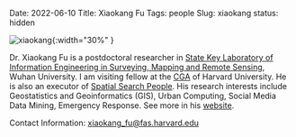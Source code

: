 Date: 2022-06-10
Title: Xiaokang Fu
Tags: people
Slug: xiaokang
status: hidden


![xiaokang]({static}/images/xiaokang_ava.jpeg){:width="30%" }

Dr. Xiaokang Fu is a postdoctoral researcher in [State Key Laboratory of Information Engineering in Surveying, Mapping and Remote Sensing](http://www.lmars.whu.edu.cn/en/), Wuhan University. I am visiting fellow at the [CGA](https://gis.harvard.edu/) of Harvard University. He is also an executor of <a href="https://luojiassp.github.io/">Spatial Search People</a>. His research interests include Geostatistics and Geoinformatics (GIS), Urban Computing, Social Media Data Mining, Emergency Response. See more in his [website](https://wybert.github.io/).

Contact Information: xiaokang_fu@fas.harvard.edu